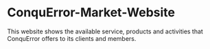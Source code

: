 # ConquError-Market-Website
 This website shows the available service, products and activities that ConquError offers to its clients and members.
